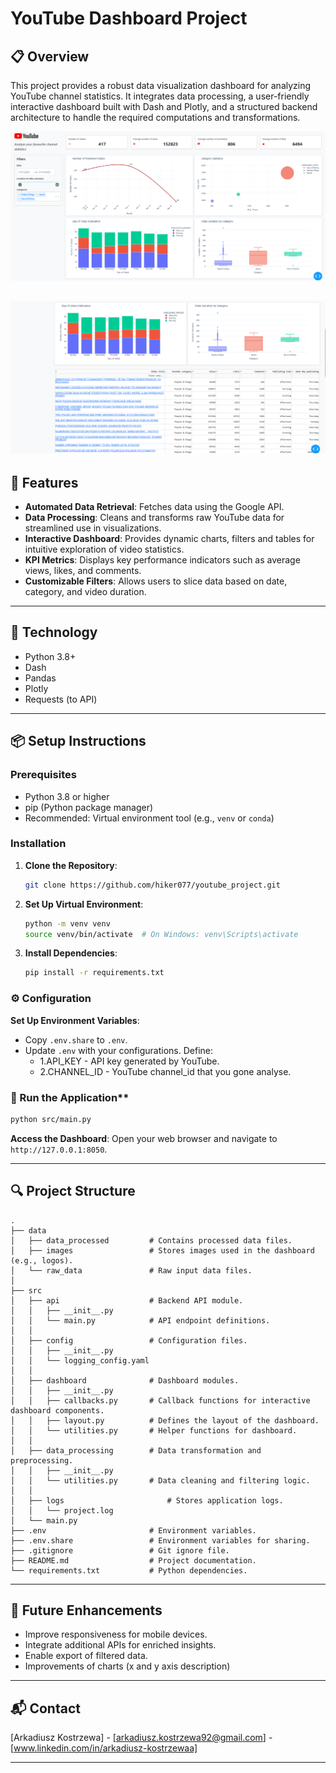 # YouTube Dashboard Project

## 📋 Overview
This project provides a robust data visualization dashboard for analyzing YouTube channel statistics. It integrates data processing, a user-friendly interactive dashboard built with Dash and Plotly, and a structured backend architecture to handle the required computations and transformations.

![Screenshot dashboardu](assets/Screenshot_1.png)

![Screenshot dashboardu](assets/Screenshot_2.png)
---

## 🌟 Features
- **Automated Data Retrieval**: Fetches data using the Google API.
- **Data Processing**: Cleans and transforms raw YouTube data for streamlined use in visualizations.
- **Interactive Dashboard**: Provides dynamic charts, filters and tables for intuitive exploration of video statistics.
- **KPI Metrics**: Displays key performance indicators such as average views, likes, and comments.
- **Customizable Filters**: Allows users to slice data based on date, category, and video duration.
---

## 🔧 Technology

- Python 3.8+
- Dash
- Pandas
- Plotly
- Requests (to API)
--- 

## 📦 Setup Instructions

### Prerequisites
- Python 3.8 or higher
- pip (Python package manager)
- Recommended: Virtual environment tool (e.g., `venv` or `conda`)

### Installation

1. **Clone the Repository**:
   ```bash
   git clone https://github.com/hiker077/youtube_project.git 
   ```

2. **Set Up Virtual Environment**:
   ```bash
   python -m venv venv
   source venv/bin/activate  # On Windows: venv\Scripts\activate
   ```

3. **Install Dependencies**:
   ```bash
   pip install -r requirements.txt
   ```

### ⚙️ Configuration

**Set Up Environment Variables**:
   - Copy `.env.share` to `.env`.
   - Update `.env` with your configurations. Define: 
     - 1.API_KEY - API key generated by YouTube. 
     - 2.CHANNEL_ID - YouTube channel_id that you gone analyse.

### 🚀 Run the Application**
   ```bash
   python src/main.py
   ```

**Access the Dashboard**:
   Open your web browser and navigate to `http://127.0.0.1:8050`.

---

## 🔍 Project Structure
```
.
├── data
│   ├── data_processed         # Contains processed data files.
│   ├── images                 # Stores images used in the dashboard (e.g., logos).
│   └── raw_data               # Raw input data files.
│
├── src
│   ├── api                    # Backend API module.
│   │   ├── __init__.py
│   │   └── main.py            # API endpoint definitions.
│   │
│   ├── config                 # Configuration files.
│   │   ├── __init__.py
│   │   └── logging_config.yaml
│   │
│   ├── dashboard              # Dashboard modules.
│   │   ├── __init__.py
│   │   ├── callbacks.py       # Callback functions for interactive dashboard components.
│   │   ├── layout.py          # Defines the layout of the dashboard.
│   │   └── utilities.py       # Helper functions for dashboard.
│   │
│   ├── data_processing        # Data transformation and preprocessing.
│   │   ├── __init__.py
│   │   └── utilities.py       # Data cleaning and filtering logic.
│   │
│   ├── logs                       # Stores application logs.
│   │   └── project.log
│   └── main.py
├── .env                       # Environment variables.
├── .env.share                 # Environment variables for sharing.
├── .gitignore                 # Git ignore file.
├── README.md                  # Project documentation.
└── requirements.txt           # Python dependencies.
```

---

## 🌱 Future Enhancements
- Improve responsiveness for mobile devices.
- Integrate additional APIs for enriched insights.
- Enable export of filtered data.
- Improvements of charts (x and y axis description)

---

## 📬 Contact

[Arkadiusz Kostrzewa] - [arkadiusz.kostrzewa92@gmail.com] - [www.linkedin.com/in/arkadiusz-kostrzewaa]


---
